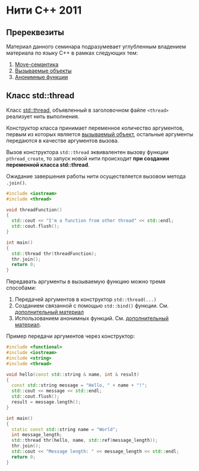 # Нити C++ 2011

## Пререквезиты

Материал данного семинара подразумевает углубленным владением материала
по языку C++ в рамках следующих тем:

 1. [Move-семантика](cxx11_move.md)
 2. [Вызываемые объекты](cxx11_callable.md)
 3. [Анонимные функции](cxx11_lambda.md)


## Класс std::thread

Класс [std::thread](http://www.cplusplus.com/reference/thread/thread/),
объявленный в заголовочном файле `<thread>` реализует нить выполнения.

Конструктор класса принимает переменное количество аргументов, первым из
которых является [вызываемый объект](cxx11_callable.md), остальные аргументы
передаются в качестве аргументов вызова.

Вызов конструктора `std::thread` эквивалентен вызову функции `pthread_create`,
то запуск новой нити происходит **при создании переменной класса std::thread**.

Ожидание завершения работы нити осуществляется вызовом метода `.join()`.

```cpp
#include <iostream>
#include <thread>

void threadFunction()
{
  std::cout << "I'm a function from other thread" << std::endl;
  std::cout.flush();
}

int main()
{
  std::thread thr(threadFunction);
  thr.join();
  return 0;
}
```

Передавать аргументы в вызываемую функцию можно тремя способами:

 1. Передачей аргументов в конструктор `std::thread(...)`
 2. Созданием связанной с помощью `std::bind()` функции. См.
 [дополнительный материал](cxx11_callable.md)
 3. Использованием анонимных функций. См.
 [дополнительный материал](cxx11_lambda.md).

Пример передачи аргументов через конструктор:

```cpp
#include <functional>
#include <iostream>
#include <string>
#include <thread>

void hello(const std::string & name, int & result)
{
  const std::string message = "Hello, " + name + "!";
  std::cout << message << std::endl;
  std::cout.flush();
  result = message.length();
}

int main()
{
  static const std::string name = "World";
  int message_length;
  std::thread thr(hello, name, std::ref(message_length));
  thr.join();
  std::cout << "Message length: " << message_length << std::endl;
  return 0;
}
```
